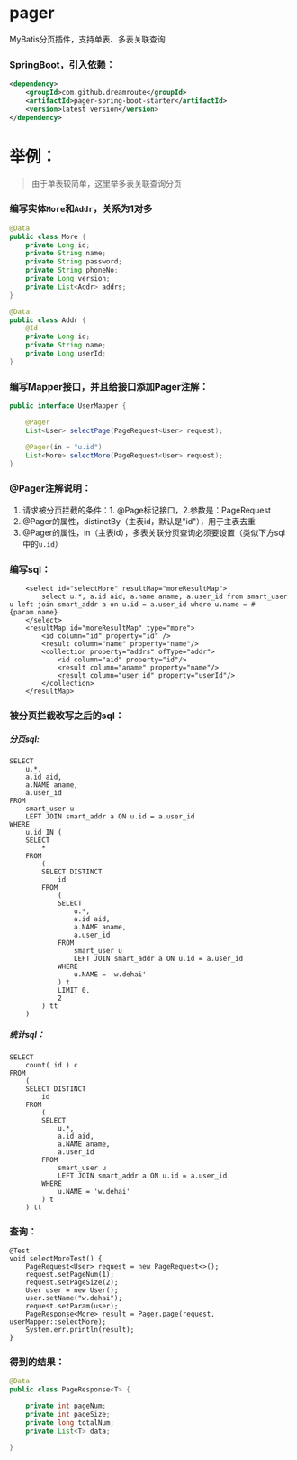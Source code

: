 # pager
MyBatis分页插件，支持单表、多表关联查询

### SpringBoot，引入依赖：
```xml
<dependency>
    <groupId>com.github.dreamroute</groupId>
    <artifactId>pager-spring-boot-starter</artifactId>
    <version>latest version</version>
</dependency>
```
# 举例：
> 由于单表较简单，这里举多表关联查询分页

### 编写实体`More`和`Addr`，关系为1对多
```java
@Data
public class More {
    private Long id;
    private String name;
    private String password;
    private String phoneNo;
    private Long version;
    private List<Addr> addrs;
}

```
```java
@Data
public class Addr {
    @Id
    private Long id;
    private String name;
    private Long userId;
}

```
### 编写Mapper接口，并且给接口添加Pager注解：
```java
public interface UserMapper {

    @Pager
    List<User> selectPage(PageRequest<User> request);

    @Pager(in = "u.id")
    List<More> selectMore(PageRequest<User> request);
}
```
### @Pager注解说明：
1. 请求被分页拦截的条件：1. @Page标记接口，2.参数是：PageRequest
2. @Pager的属性，distinctBy（主表id，默认是"id"），用于主表去重
3. @Pager的属性，in（主表id），多表关联分页查询必须要设置（类似下方sql中的`u.id`）

### 编写sql：
```
    <select id="selectMore" resultMap="moreResultMap">
        select u.*, a.id aid, a.name aname, a.user_id from smart_user u left join smart_addr a on u.id = a.user_id where u.name = #{param.name}
    </select>
    <resultMap id="moreResultMap" type="more">
        <id column="id" property="id" />
        <result column="name" property="name"/>
        <collection property="addrs" ofType="addr">
            <id column="aid" property="id"/>
            <result column="aname" property="name"/>
            <result column="user_id" property="userId"/>
        </collection>
    </resultMap>
```
### 被分页拦截改写之后的sql：
##### 分页sql:
```
SELECT
	u.*,
	a.id aid,
	a.NAME aname,
	a.user_id 
FROM
	smart_user u
	LEFT JOIN smart_addr a ON u.id = a.user_id 
WHERE
	u.id IN (
	SELECT
		* 
	FROM
		(
		SELECT DISTINCT
			id 
		FROM
			(
			SELECT
				u.*,
				a.id aid,
				a.NAME aname,
				a.user_id 
			FROM
				smart_user u
				LEFT JOIN smart_addr a ON u.id = a.user_id 
			WHERE
				u.NAME = 'w.dehai' 
			) t 
			LIMIT 0,
			2 
		) tt 
	)
```
##### 统计sql：
```
SELECT
	count( id ) c 
FROM
	(
	SELECT DISTINCT
		id 
	FROM
		(
		SELECT
			u.*,
			a.id aid,
			a.NAME aname,
			a.user_id 
		FROM
			smart_user u
			LEFT JOIN smart_addr a ON u.id = a.user_id 
		WHERE
			u.NAME = 'w.dehai' 
		) t 
	) tt
```

### 查询：
```
@Test
void selectMoreTest() {
    PageRequest<User> request = new PageRequest<>();
    request.setPageNum(1);
    request.setPageSize(2);
    User user = new User();
    user.setName("w.dehai");
    request.setParam(user);
    PageResponse<More> result = Pager.page(request, userMapper::selectMore);
    System.err.println(result);
}
```

### 得到的结果：
```java
@Data
public class PageResponse<T> {

    private int pageNum;
    private int pageSize;
    private long totalNum;
    private List<T> data;

}

```